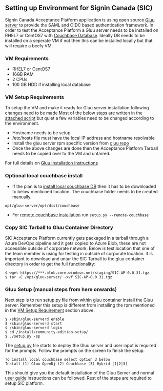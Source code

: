 ## Setting up Environment for Signin Canada (SIC)
Signin Canada Acceptance Platform application is using open source [Gluu server](https://www.gluu.org/) to provide the SAML and OIDC based authentication framework. In order to test the Acceptance Platform a Gluu server needs to be installed on RHEL7 or CentOS7 with [Couchbase Database](https://www.couchbase.com/). Ideally DB needs to be installed on a seperate VM if not then this can be installed locally but that will require a beefy VM. 

### VM Requirements
- RHEL7 or CentOS7 
- 16GB RAM 
- 2 CPUs
- 100 GB HDD if installing local database

### VM Setup Requirements 
To setup the VM and make it ready for Gluu server installation following changes need to be made
Most of the below steps are written in the [attached script](install-gluu.sh) but quiet a few variables need to be changed according to the environment. 

- Hostname needs to be setup
- /etc/hosts file must have the local IP address and hostname resolvable
- Install the gluu server rpm specific version from [gluu repo](https://repo.gluu.org/#)
- Once the above changes are done then the Acceptance Platform Tarball needs to be copied over to the VM and untarred. 

For full details on [Gluu installation instructions](https://gluu.org/docs/ce/installation-guide/install-centos/)

### Optional local couchbase install
- If the plan is to [install local couchbase DB](https://gluu.org/docs/cb/4.0/) then it has to be downloaded to below mentioned location. The couchbase folder needs to be created manually.
```
opt/gluu-server/opt/dist/couchbase 
```
- For [remote couchbase installation](https://gluu.org/docs/cb/4.0/#remote-installation) run ``` setup.py --remote-couchbase ```

### Copy SIC Tarball to Gluu Container Directory
SIC Acceptance Platform currently gets packaged in a tarball through a Azure DevOps pipeline and it gets copied to Azure Blob, these are not accessible outside of corporate network. Below is test location that one of the team member is using for testing in outside of corporate location. It is important to download and untar the SIC Tarball to the gluu container directory in order to get the full functionality: 
``` 
$ wget https://***.blob.core.windows.net/staging/SIC-AP-0.0.31.tgz
$ tar -C /opt/gluu-server/ -xvf SIC-AP-0.0.31.tgz
```

### Gluu Setup (manual steps from here onwards)
Next step is to run setup.py file from within gluu container install the Gluu server. Remember this setup is different from installing the rpm mentioned in the [VM Setup Requirement](#VM-Setup-Requirements) section above. 

``` shell
$ /sbin/gluu-serverd enable
$ /sbin/gluu-serverd start
$ /sbin/gluu-serverd login
$ cd /install/community-edition-setup/
$ ./setup.py -sp
```
The [setup.py](https://gluu.org/docs/ce/3.0.2/installation-guide/install/#run-setuppy) file starts to deploy the Gluu server and user input is required for the prompts. Follow the prompts on the screen to finish the setup. 
```note
To install local couchbase select option 3 below
Install (1) Gluu OpenDj (2) Couchbase (3) Hybrid [1|2|3]
```
This should give you the default installation of the Gluu Server and normal [user guide](https://gluu.org/docs/ce/3.0.2/admin-guide/oxtrust-ui/) instructions can be followed. Rest of the steps are required to setup SIC platform. 